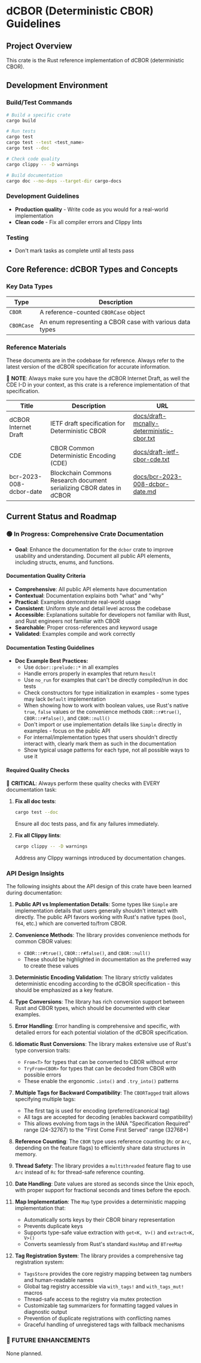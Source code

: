 # dCBOR (Deterministic CBOR) Guidelines

## Project Overview

This crate is the Rust reference implementation of dCBOR (deterministic CBOR).

## Development Environment

### Build/Test Commands

```bash
# Build a specific crate
cargo build

# Run tests
cargo test
cargo test --test <test_name>
cargo test --doc

# Check code quality
cargo clippy -- -D warnings

# Build documentation
cargo doc --no-deps --target-dir cargo-docs
```

### Development Guidelines

- **Production quality** - Write code as you would for a real-world implementation
- **Clean code** - Fix all compiler errors and Clippy lints

### Testing

- Don't mark tasks as complete until all tests pass

## Core Reference: dCBOR Types and Concepts

### Key Data Types

| Type          | Description                                               |
| ------------- | --------------------------------------------------------- |
| `CBOR`        | A reference-counted `CBORCase` object
| `CBORCase`    | An enum representing a CBOR case with various data types |

### Reference Materials

These documents are in the codebase for reference. Always refer to the latest version of the dCBOR specification for accurate information.

🚨 **NOTE**: Always make sure you have the dCBOR Internet Draft, as well the CDE I-D in your context, as this crate is a reference implementation of that specification.

| Title | Description | URL |
|-------|-------------|-----|
| dCBOR Internet Draft | IETF draft specification for Deterministic CBOR | [docs/draft-mcnally-deterministic-cbor.txt](docs/draft-mcnally-deterministic-cbor.txt) |
| CDE | CBOR Common Deterministic Encoding (CDE) | [docs/draft-ietf-cbor-cde.txt](docs/draft-ietf-cbor-cde.txt) |
| bcr-2023-008-dcbor-date | Blockchain Commons Research document serializing CBOR dates in dCBOR | [docs/bcr-2023-008-dcbor-date.md](docs/bcr-2023-008-dcbor-date.md) |

## Current Status and Roadmap

### 🟢 In Progress: Comprehensive Crate Documentation

- **Goal**: Enhance the documentation for the `dcbor` crate to improve usability and understanding. Document all public API elements, including structs, enums, and functions.

#### Documentation Quality Criteria

- **Comprehensive**: All public API elements have documentation
- **Contextual**: Documentation explains both "what" and "why"
- **Practical**: Examples demonstrate real-world usage
- **Consistent**: Uniform style and detail level across the codebase
- **Accessible**: Explanations suitable for developers not familiar with Rust, and Rust engineers not familiar with CBOR
- **Searchable**: Proper cross-references and keyword usage
- **Validated**: Examples compile and work correctly

#### Documentation Testing Guidelines

- **Doc Example Best Practices:**
  - Use `dcbor::prelude::*` in all examples
  - Handle errors properly in examples that return `Result`
  - Use `no_run` for examples that can't be directly compiled/run in doc tests
  - Check constructors for type initialization in examples - some types may lack `Default` implementation
  - When showing how to work with boolean values, use Rust's native `true`, `false` values or the convenience methods `CBOR::r#true()`, `CBOR::r#false()`, and `CBOR::null()`
  - Don't import or use implementation details like `Simple` directly in examples - focus on the public API
  - For internal/implementation types that users shouldn't directly interact with, clearly mark them as such in the documentation
  - Show typical usage patterns for each type, not all possible ways to use it

#### Required Quality Checks

🚨 **CRITICAL**: Always perform these quality checks with EVERY documentation task:

1. **Fix all doc tests**:
   ```bash
   cargo test --doc
   ```
   Ensure all doc tests pass, and fix any failures immediately.

2. **Fix all Clippy lints**:
   ```bash
   cargo clippy -- -D warnings
   ```
   Address any Clippy warnings introduced by documentation changes.

### API Design Insights

The following insights about the API design of this crate have been learned during documentation:

1. **Public API vs Implementation Details**: Some types like `Simple` are implementation details that users generally shouldn't interact with directly. The public API favors working with Rust's native types (`bool`, `f64`, etc.) which are converted to/from CBOR.

2. **Convenience Methods**: The library provides convenience methods for common CBOR values:
   - `CBOR::r#true()`, `CBOR::r#false()`, and `CBOR::null()`
   - These should be highlighted in documentation as the preferred way to create these values

3. **Deterministic Encoding Validation**: The library strictly validates deterministic encoding according to the dCBOR specification - this should be emphasized as a key feature.

4. **Type Conversions**: The library has rich conversion support between Rust and CBOR types, which should be documented with clear examples.

5. **Error Handling**: Error handling is comprehensive and specific, with detailed errors for each potential violation of the dCBOR specification.

6. **Idiomatic Rust Conversions**: The library makes extensive use of Rust's type conversion traits:
   - `From<T>` for types that can be converted to CBOR without error
   - `TryFrom<CBOR>` for types that can be decoded from CBOR with possible errors
   - These enable the ergonomic `.into()` and `.try_into()` patterns

7. **Multiple Tags for Backward Compatibility**: The `CBORTagged` trait allows specifying multiple tags:
   - The first tag is used for encoding (preferred/canonical tag)
   - All tags are accepted for decoding (enables backward compatibility)
   - This allows evolving from tags in the IANA "Specification Required" range (24-32767) to the "First Come First Served" range (32768+)

8. **Reference Counting**: The `CBOR` type uses reference counting (`Rc` or `Arc`, depending on the feature flags) to efficiently share data structures in memory.

9. **Thread Safety**: The library provides a `multithreaded` feature flag to use `Arc` instead of `Rc` for thread-safe reference counting.

10. **Date Handling**: Date values are stored as seconds since the Unix epoch, with proper support for fractional seconds and times before the epoch.

11. **Map Implementation**: The `Map` type provides a deterministic mapping implementation that:
    - Automatically sorts keys by their CBOR binary representation
    - Prevents duplicate keys
    - Supports type-safe value extraction with `get<K, V>()` and `extract<K, V>()`
    - Converts seamlessly from Rust's standard `HashMap` and `BTreeMap`

12. **Tag Registration System**: The library provides a comprehensive tag registration system:
    - `TagsStore` provides the core registry mapping between tag numbers and human-readable names
    - Global tag registry accessible via `with_tags!` and `with_tags_mut!` macros
    - Thread-safe access to the registry via mutex protection
    - Customizable tag summarizers for formatting tagged values in diagnostic output
    - Prevention of duplicate registrations with conflicting names
    - Graceful handling of unregistered tags with fallback mechanisms

### 🔵 FUTURE ENHANCEMENTS

None planned.
